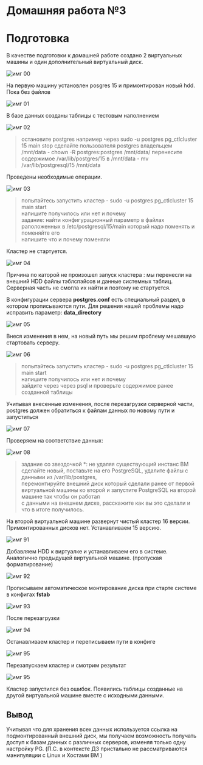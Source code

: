 # Домашняя работа №3


# Подготовка

В качестве подготовки к домашней работе создано 2 виртуальных машины и один дополнительный виртуальный диск.

![имг 00](IMG/0.png "Подготовка")


На первую машину установлен posgres 15 и примонтирован новый hdd. Пока без файлов

![имг 01](IMG/1.png "Подготовка")

В базе данных созданы таблицы с тестовым наполнением

![имг 02](IMG/2.png "Подготовка")

> остановите postgres например через sudo -u postgres pg_ctlcluster 15 main stop
> сделайте пользователя postgres владельцем /mnt/data - chown -R postgres:postgres /mnt/data/
> перенесите содержимое /var/lib/postgres/15 в /mnt/data - mv /var/lib/postgresql/15 /mnt/data

Проведены необходимые операции.

![имг 03](IMG/3.png "первая часть")

> попытайтесь запустить кластер - sudo -u postgres pg_ctlcluster 15 main start <br>
> напишите получилось или нет и почему<br>
> задание: найти конфигурационный параметр в файлах раположенных в /etc/postgresql/15/main который надо поменять и поменяйте его<br>
> напишите что и почему поменяли <br>

Кластер не стартуется.

![имг 04](IMG/4.png "первая часть")

Причина по каторой не произошел запуск кластера : мы перенесли на внешний HDD файлы тэблспэйсов и данные системных таблиц. 
Серверная часть не смогла их найти и поэтому не стартуется.

В конфигурации сервера **postgres.conf** есть специальный раздел, в котором прописываются пути.
Для решения нашей проблемы надо исправить параметр: **data_directory** 

![имг 05](IMG/5.png "первая часть")

Внеся изменения в нем, на новый путь мы решим проблему мешавшую стартовать серверу. 

![имг 06](IMG/6.png "первая часть")

> попытайтесь запустить кластер - sudo -u postgres pg_ctlcluster 15 main start<br>
> напишите получилось или нет и почему<br>
> зайдите через через psql и проверьте содержимое ранее созданной таблицы<br>

Учитывая внесенные изменения, после перезагрузки серверной части,<br> postgres 
должен обратиться к файлам данных по новому пути и запуститься

![имг 07](IMG/7.png "первая часть")

Проверяем на соответствие данных:

![имг 08](IMG/8.png "первая часть")

> задание со звездочкой *: не удаляя существующий инстанс ВМ сделайте новый, поставьте на его PostgreSQL, удалите файлы с данными из /var/lib/postgres, <br>
> перемонтируйте внешний диск который сделали ранее от первой виртуальной машины ко второй и запустите PostgreSQL на второй машине так чтобы он работал <br>
> с данными на внешнем диске, расскажите как вы это сделали и что в итоге получилось. <br>

На второй виртуальной машине развернут чистый кластер 16 версии. Примонтированных дисков нет. Устанавливаем 15 версию.

![имг 91](IMG/9_1.png "вторая часть")

Добавляем HDD к виртуалке и устанавливаем его в системе. Аналогично предыдущей виртуальной машине. (пропуская форматирование)

![имг 92](IMG/9_2.png "вторая часть")

Прописываем автоматическое монтирование диска при старте системе в конфигах **fstab**

![имг 93](IMG/9_3.png "вторая часть")

После перезагрузки

![имг 94](IMG/9_4.png "вторая часть")

Останавливаем кластер и переписываем пути в конфиге

![имг 95](IMG/9_5.png "вторая часть")

Перезапускаем кластер и смотрим результат

![имг 95](IMG/9_6.png "вторая часть")

Кластер запустился без ошибок. Появились таблицы созданные на другой виртуальной машине вместе с исходными данными.

## Вывод

Учитывая что для хранения всех данных используется ссылка на подмонтированный внешний диск, мы получаем возможность получать доступ к базам данных с различных серверов, изменяя только одну настройку PG. (П.С. в контексте ДЗ пристально не рассматриваются манипуляции с Linux и Хостами ВМ )
